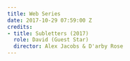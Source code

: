 ```yaml
---
title: Web Series
date: 2017-10-29 07:59:00 Z
credits:
- title: Subletters (2017)
  role: David (Guest Star)
  director: Alex Jacobs & D'arby Rose
---
```


